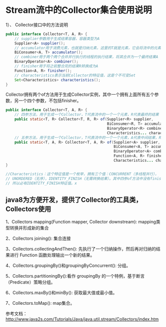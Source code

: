 # Stream流中的Collector集合使用说明

1）、 Collector接口中的方法说明
```java
public interface Collector<T, A, R> {
    // supplier参数用于生成结果容器，容器类型为A
    Supplier<A> supplier();
    // accumulator用于消费元素，也就是归纳元素，这里的T就是元素，它会将流中的元素一个一个与结果容器A发生操作
    BiConsumer<A, T> accumulator();
    // combiner用于两个两个合并并行执行的线程的执行结果，将其合并为一个最终结果A
    BinaryOperator<A> combiner();
    // finisher用于将之前整合完的结果R转换成为A
    Function<A, R> finisher();
    // characteristics表示当前Collector的特征值，这是个不可变Set
    Set<Characteristics> characteristics();
}
```
Collector拥有两个of方法用于生成Collector实例，其中一个拥有上面所有五个参数，另一个四个参数，不包括finisher。
```java
public interface Collector<T, A, R> {
    // 四参方法，用于生成一个Collector，T代表流中的一个一个元素，R代表最终的结果
    public static<T, R> Collector<T, R, R> of(Supplier<R> supplier,
                                              BiConsumer<R, T> accumulator,
                                              BinaryOperator<R> combiner,
                                              Characteristics... characteristics) {/*...*/}
    // 五参方法，用于生成一个Collector，T代表流中的一个一个元素，A代表中间结果，R代表最终结果，finisher用于将A转换为R                                          
    public static<T, A, R> Collector<T, A, R> of(Supplier<A> supplier,
                                                 BiConsumer<A, T> accumulator,
                                                 BinaryOperator<A> combiner,
                                                 Function<A, R> finisher,
                                                 Characteristics... characteristics) {/*...*/}                                              
}

//Characteristics：这个特征值是一个枚举，拥有三个值：CONCURRENT（多线程并行），
// UNORDERED（无序），IDENTITY_FINISH（无需转换结果）。其中四参of方法中没有finisher参数，
// 所以必有IDENTITY_FINISH特征值。x
```

## java8为方便开发，提供了Collector的工具类，Collectors使用

1、Collectors mapping(Function mapper, Collector downstream): mapping类型转换并形成新的集合

2、Collectors joining(): 集合连接

3、Collectors.collectingAndThen(): 先执行了一个归纳操作，然后再对归纳的结果进行 Function 函数处理输出一个新的结果。

4、Collectors.groupingBy()和groupingByConcurrent(): 分组。

5、Collectors.partitioningBy():看作 groupingBy 的一个特例，基于断言（Predicate）策略分组。

6、Collectors.maxBy()和minBy(): 获取最大值或最小值。

7、Collectors.toMap(): map集合。


参考文档： http://www.java2s.com/Tutorials/Java/java.util.stream/Collectors/index.htm


